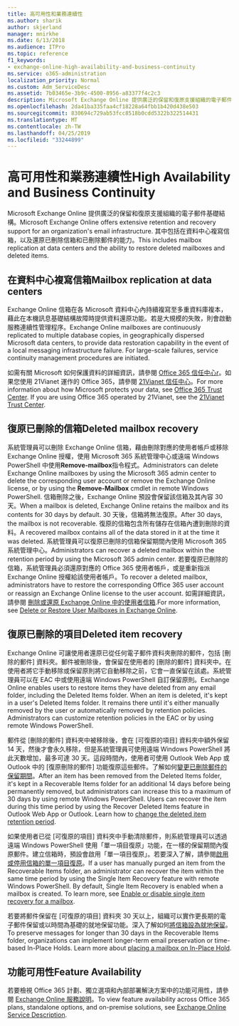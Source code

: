 ```yaml
---
title: 高可用性和業務連續性
ms.author: sharik
author: skjerland
manager: mnirkhe
ms.date: 6/13/2018
ms.audience: ITPro
ms.topic: reference
f1_keywords:
- exchange-online-high-availability-and-business-continuity
ms.service: o365-administration
localization_priority: Normal
ms.custom: Adm_ServiceDesc
ms.assetid: 7b03465e-3b9c-4500-8956-a83377f4c2c3
description: Microsoft Exchange Online 提供廣泛的保留和復原支援組織的電子郵件基礎結構。 其中包括在資料中心複寫信箱，以及還原已刪除信箱和已刪除郵件的能力。
ms.openlocfilehash: 2da41ba335faa4cf18228a64fbb1b420d438e503
ms.sourcegitcommit: 830694c729ab53fcc8518b0cdd5322b322514431
ms.translationtype: MT
ms.contentlocale: zh-TW
ms.lasthandoff: 04/25/2019
ms.locfileid: "33244899"
---
```

# <a name="high-availability-and-business-continuity"></a><span data-ttu-id="d066c-104">高可用性和業務連續性</span><span class="sxs-lookup"><span data-stu-id="d066c-104">High Availability and Business Continuity</span></span>

<span data-ttu-id="d066c-105">Microsoft Exchange Online 提供廣泛的保留和復原支援組織的電子郵件基礎結構。</span><span class="sxs-lookup"><span data-stu-id="d066c-105">Microsoft Exchange Online offers extensive retention and recovery support for an organization's email infrastructure.</span></span> <span data-ttu-id="d066c-106">其中包括在資料中心複寫信箱，以及還原已刪除信箱和已刪除郵件的能力。</span><span class="sxs-lookup"><span data-stu-id="d066c-106">This includes mailbox replication at data centers and the ability to restore deleted mailboxes and deleted items.</span></span>
  
## <a name="mailbox-replication-at-data-centers"></a><span data-ttu-id="d066c-107">在資料中心複寫信箱</span><span class="sxs-lookup"><span data-stu-id="d066c-107">Mailbox replication at data centers</span></span>

<span data-ttu-id="d066c-p103">Exchange Online 信箱在各 Microsoft 資料中心內持續複寫至多重資料庫複本，藉此在本機訊息基礎結構故障時提供資料還原功能。若是大規模的失敗，則會啟動服務連續性管理程序。</span><span class="sxs-lookup"><span data-stu-id="d066c-p103">Exchange Online mailboxes are continuously replicated to multiple database copies, in geographically dispersed Microsoft data centers, to provide data restoration capability in the event of a local messaging infrastructure failure. For large-scale failures, service continuity management procedures are initiated.</span></span>
  
<span data-ttu-id="d066c-p104">如需有關 Microsoft 如何保護資料的詳細資訊，請參閱 [Office 365 信任中心r](https://go.microsoft.com/fwlink/p/?LinkId=299135)。如果您使用 21Vianet 運作的 Office 365，請參閱 [21Vianet 信任中心](http://www.21vbluecloud.com/office365/trustcenter/onlineservices.mdl)。</span><span class="sxs-lookup"><span data-stu-id="d066c-p104">For more information about how Microsoft protects your data, see [Office 365 Trust Center](https://go.microsoft.com/fwlink/p/?LinkId=299135). If you are using Office 365 operated by 21Vianet, see the [21Vianet Trust Center](http://www.21vbluecloud.com/office365/trustcenter/onlineservices.mdl).</span></span>
  
## <a name="deleted-mailbox-recovery"></a><span data-ttu-id="d066c-112">復原已刪除的信箱</span><span class="sxs-lookup"><span data-stu-id="d066c-112">Deleted mailbox recovery</span></span>

<span data-ttu-id="d066c-113">系統管理員可以刪除 Exchange Online 信箱，藉由刪除對應的使用者帳戶或移除 Exchange Online 授權，使用 Microsoft 365 系統管理中心或遠端 Windows PowerShell 中使用**Remove-mailbox**指令程式。</span><span class="sxs-lookup"><span data-stu-id="d066c-113">Administrators can delete Exchange Online mailboxes by using the Microsoft 365 admin center to delete the corresponding user account or remove the Exchange Online license, or by using the **Remove-Mailbox** cmdlet in remote Windows PowerShell.</span></span> <span data-ttu-id="d066c-114">信箱刪除之後，Exchange Online 預設會保留該信箱及其內容 30 天。</span><span class="sxs-lookup"><span data-stu-id="d066c-114">When a mailbox is deleted, Exchange Online retains the mailbox and its contents for 30 days by default.</span></span> <span data-ttu-id="d066c-115">30 天後，信箱將無法復原。</span><span class="sxs-lookup"><span data-stu-id="d066c-115">After 30 days, the mailbox is not recoverable.</span></span> <span data-ttu-id="d066c-116">復原的信箱包含所有儲存在信箱內遭到刪除的資料。</span><span class="sxs-lookup"><span data-stu-id="d066c-116">A recovered mailbox contains all of the data stored in it at the time it was deleted.</span></span> <span data-ttu-id="d066c-117">系統管理員可以復原已刪除的信箱保留期間內使用 Microsoft 365 系統管理中心。</span><span class="sxs-lookup"><span data-stu-id="d066c-117">Administrators can recover a deleted mailbox within the retention period by using the Microsoft 365 admin center.</span></span> <span data-ttu-id="d066c-118">若要復原已刪除的信箱，系統管理員必須還原對應的 Office 365 使用者帳戶，或是重新指派 Exchange Online 授權給該使用者帳戶。</span><span class="sxs-lookup"><span data-stu-id="d066c-118">To recover a deleted mailbox, administrators have to restore the corresponding Office 365 user account or reassign an Exchange Online license to the user account.</span></span> <span data-ttu-id="d066c-119">如需詳細資訊，請參閱 [刪除或還原 Exchange Online 中的使用者信箱](https://go.microsoft.com/fwlink/p/?LinkId=286992).</span><span class="sxs-lookup"><span data-stu-id="d066c-119">For more information, see [Delete or Restore User Mailboxes in Exchange Online](https://go.microsoft.com/fwlink/p/?LinkId=286992).</span></span>
  
## <a name="deleted-item-recovery"></a><span data-ttu-id="d066c-120">復原已刪除的項目</span><span class="sxs-lookup"><span data-stu-id="d066c-120">Deleted item recovery</span></span>

<span data-ttu-id="d066c-p106">Exchange Online 可讓使用者還原已從任何電子郵件資料夾刪除的郵件，包括 [刪除的郵件] 資料夾。郵件被刪除後，會保留在使用者的 [刪除的郵件] 資料夾中。在使用者將它手動移除或保留原則將它自動移除之前，它會一直保留在該處。系統管理員可以在 EAC 中或使用遠端 Windows PowerShell 自訂保留原則。</span><span class="sxs-lookup"><span data-stu-id="d066c-p106">Exchange Online enables users to restore items they have deleted from any email folder, including the Deleted Items folder. When an item is deleted, it's kept in a user's Deleted Items folder. It remains there until it's either manually removed by the user or automatically removed by retention policies. Administrators can customize retention policies in the EAC or by using remote Windows PowerShell.</span></span>
  
<span data-ttu-id="d066c-p107">郵件從 [刪除的郵件] 資料夾中被移除後，會在 [可復原的項目] 資料夾中額外保留 14 天，然後才會永久移除，但是系統管理員可使用遠端 Windows PowerShell 將此天數增加，最多可達 30 天。這段時間內，使用者可使用 Outlook Web App 或 Outlook 中的 [復原刪除的郵件] 功能復原這些郵件。了解如何[變更已刪除郵件的保留期間](https://go.microsoft.com/fwlink/p/?LinkId=286940)。</span><span class="sxs-lookup"><span data-stu-id="d066c-p107">After an item has been removed from the Deleted Items folder, it's kept in a Recoverable Items folder for an additional 14 days before being permanently removed, but administrators can increase this to a maximum of 30 days by using remote Windows PowerShell. Users can recover the item during this time period by using the Recover Deleted Items feature in Outlook Web App or Outlook. Learn how to [change the deleted item retention period](https://go.microsoft.com/fwlink/p/?LinkId=286940).</span></span>
  
<span data-ttu-id="d066c-p108">如果使用者已從 [可復原的項目] 資料夾中手動清除郵件，則系統管理員可以透過遠端 Windows PowerShell 使用「單一項目復原」功能，在一樣的保留期間內復原郵件。建立信箱時，預設會啟用「單一項目復原」。若要深入了解，請參閱[啟用或停用信箱的單一項目復原](https://go.microsoft.com/fwlink/p/?LinkID=286941)。</span><span class="sxs-lookup"><span data-stu-id="d066c-p108">If a user has manually purged an item from the Recoverable Items folder, an administrator can recover the item within the same time period by using the Single Item Recovery feature with remote Windows PowerShell. By default, Single Item Recovery is enabled when a mailbox is created. To learn more, see [Enable or disable single item recovery for a mailbox](https://go.microsoft.com/fwlink/p/?LinkID=286941).</span></span>
  
<span data-ttu-id="d066c-p109">若要將郵件保留在 [可復原的項目] 資料夾 30 天以上，組織可以實作更長期的電子郵件保留或以時間為基礎的就地保留功能。深入了解如何[將信箱設為就地保留](https://go.microsoft.com/fwlink/p/?LinkId=271746)。</span><span class="sxs-lookup"><span data-stu-id="d066c-p109">To preserve messages for longer than 30 days in the Recoverable Items folder, organizations can implement longer-term email preservation or time-based In-Place Holds. Learn more about [placing a mailbox on In-Place Hold](https://go.microsoft.com/fwlink/p/?LinkId=271746).</span></span>
  
## <a name="feature-availability"></a><span data-ttu-id="d066c-133">功能可用性</span><span class="sxs-lookup"><span data-stu-id="d066c-133">Feature Availability</span></span>

<span data-ttu-id="d066c-134">若要檢視 Office 365 計劃、獨立選項和內部部署解決方案中的功能可用性，請參閱 [Exchange Online 服務說明](exchange-online-service-description.md)。</span><span class="sxs-lookup"><span data-stu-id="d066c-134">To view feature availability across Office 365 plans, standalone options, and on-premise solutions, see [Exchange Online Service Description](exchange-online-service-description.md).</span></span>
  

